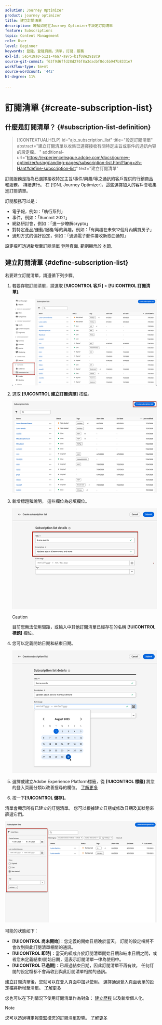 ```yaml
---
solution: Journey Optimizer
product: journey optimizer
title: 建立訂閱清單
description: 瞭解如何在Journey Optimizer中設定訂閱清單
feature: Subscriptions
topic: Content Management
role: User
level: Beginner
keywords: 登陸，登陸頁面，清單，訂閱，服務
exl-id: 5e5419a0-5121-4aa7-a975-b1f08e2918c9
source-git-commit: f63f9d6ffd28d276f8a3dadbf8dc6b947b8331e7
workflow-type: tm+mt
source-wordcount: '442'
ht-degree: 11%

---
```


# 訂閱清單 {#create-subscription-list}

## 什麼是訂閱清單？ {#subscription-list-definition}

>[!CONTEXTUALHELP]
>id="ajo_subscription_list"
>title="設定訂閱清單"
>abstract="建立訂閱清單以收集已選擇接收有關特定主旨或事件的通訊內容的設定檔。 "
>additional-url="https://experienceleague.adobe.com/docs/journey-optimizer/using/landing-pages/subscription-list.html?lang=zh-Hant#define-subscription-list" text="建立訂閱清單"

訂閱服務是指為已選擇接收特定主旨/事件/興趣/等之通訊的客戶提供的行銷商品和服務。 持續進行。 在 [!DNL Journey Optimizer]，這些選擇加入的客戶會收集進訂閱清單。

訂閱服務可以是：

* 電子報，例如：「執行系列」
* 事件，例如：「Summit 2021」
* 網路研討會，例如：「進一步瞭解crypto」
* 對特定產品/運動/服務/等的興趣，例如：「有興趣在未來12個月內購買房子」
* 通知方式的偏好設定，例如：「通過電子郵件接收新歌曲通知」

設定檔可透過新增至訂閱清單 [登陸頁面](create-lp.md). 範例顯示於 [本節](lp-use-cases.md#subscription-to-a-service).

## 建立訂閱清單 {#define-subscription-list}

若要建立訂閱清單，請遵循下列步驟。

1. 若要存取訂閱清單，請選取 **[!UICONTROL 客戶]** > **[!UICONTROL 訂閱清單]**.

   ![](assets/lp_subscription-lists.png)

1. 選取 **[!UICONTROL 建立訂閱清單]** 按鈕。

   ![](assets/lp_create-subscription-list.png)

1. 新增標題和說明。 這些欄位為必填欄位。

   ![](assets/lp_subscription-list-name.png)

   >[!CAUTION]
   >
   >目前您無法使用間距，或輸入中其他訂閱清單已經存在的名稱 **[!UICONTROL 標題]** 欄位。

1. 您可以定義開始日期和結束日期。

   ![](assets/lp_subscription-list-dates.png)

1. 選擇或建立Adobe Experience Platform標籤，從 **[!UICONTROL 標籤]** 將您的登入頁面分類以改善搜尋的欄位。 [了解更多](../start/search-filter-categorize.md#tags)

1. 按一下&#x200B;**[!UICONTROL 儲存]**。

清單會顯示所有已建立的訂閱清單。 您可以根據建立日期或修改日期及其狀態來篩選它們。

![](assets/lp_subscription-filters.png)

可能的狀態如下：

* **[!UICONTROL 尚未開始]**：您定義的開始日期晚於當天。 訂閱的設定檔將不會收到與此訂閱清單相關的通訊。
* **[!UICONTROL 即時]**：當天的組成介於訂閱清單開始日期和結束日期之間，或者您未定義結束/開始日期，這表示訂閱清單一律為使用中。
* **[!UICONTROL 已過期]**：已超過結束日期，因此訂閱清單不再有效。 任何訂閱的設定檔都不會再收到與此訂閱清單相關的通訊。

建立訂閱清單後，您就可以在登入頁面中加以使用。 選擇通過登入頁面表單的設定檔將新增至清單。 [了解更多](design-lp.md)

您也可以在下列情況下使用訂閱清單作為對象： [建立歷程](../building-journeys/journey-gs.md#jo-build) 以及新增個人化。

>[!NOTE]
>
>您可以透過特定報告監控您的訂閱清單影響。 [了解更多](../reports/subscription-report-live.md)
